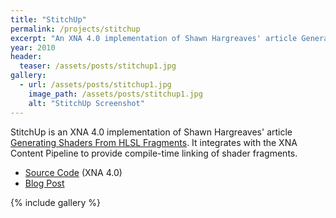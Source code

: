 ```yaml
---
title: "StitchUp"
permalink: /projects/stitchup
excerpt: "An XNA 4.0 implementation of Shawn Hargreaves' article Generating Shaders From HLSL Fragments."
year: 2010
header:
  teaser: /assets/posts/stitchup1.jpg
gallery:
  - url: /assets/posts/stitchup1.jpg
    image_path: /assets/posts/stitchup1.jpg
    alt: "StitchUp Screenshot"
---
```


StitchUp is an XNA 4.0 implementation of Shawn Hargreaves' article [Generating Shaders From HLSL Fragments](http://www.talula.demon.co.uk/hlsl_fragments/hlsl_fragments.html). It integrates with the XNA Content Pipeline to provide compile-time linking of shader fragments.

* [Source Code](https://github.com/tgjones/stitchup) (XNA 4.0)
* [Blog Post](/blog/archive/2010/11/13/introducing-stitchup-generating-shaders-from-hlsl-shader-fragments)

{% include gallery %}